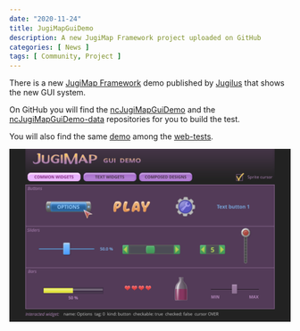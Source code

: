 ```yaml
---
date: "2020-11-24"
title: JugiMapGuiDemo
description: A new JugiMap Framework project uploaded on GitHub
categories: [ News ]
tags: [ Community, Project ]
---
```


There is a new [JugiMap Framework](https://github.com/Jugilus/JugiMapFramework) demo published by [Jugilus](https://github.com/Jugilus/) that shows the new GUI system.

On GitHub you will find the [ncJugiMapGuiDemo](https://github.com/nCine/ncJugiMapGuiDemo) and the [ncJugiMapGuiDemo-data](https://github.com/nCine/ncJugiMapGuiDemo-data) repositories for you to build the test.

You will also find the same [demo](/web-tests/ncjugimap_guidemo) among the [web-tests](/web-tests).

![ncJugiMapGuiDemo](/img/gallery/ncJugiMapGuiDemo.png "ncJugiMapGuiDemo")

